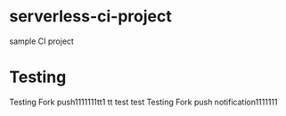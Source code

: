 # serverless-ci-project
sample CI project

# Testing
Testing Fork push1111111tt1
tt
test
test
Testing Fork push notification1111111



